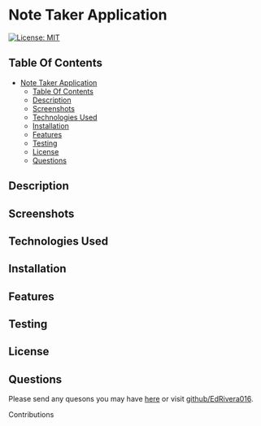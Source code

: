 # Note Taker Application
[![License: MIT](https://img.shields.io/badge/License-MIT-yellow.svg)](https://opensource.org/licenses/MIT)

## Table Of Contents 
- [Note Taker Application](#note-taker-application)
  - [Table Of Contents](#table-of-contents)
  - [Description](#description)
  - [Screenshots](#screenshots)
  - [Technologies Used](#technologies-used)
  - [Installation](#installation)
  - [Features](#features)
  - [Testing](#testing)
  - [License](#license)
  - [Questions](#questions)
  
## Description 

## Screenshots

## Technologies Used

## Installation 

## Features

## Testing 

## License 

## Questions 
Please send any quesons you may have [here](mailto:edwinrivera016@outlook.com?subject=[Github]%20Dev%20Connect) or visit [github/EdRivera016](https://github.comEdRivera016).

Contributions